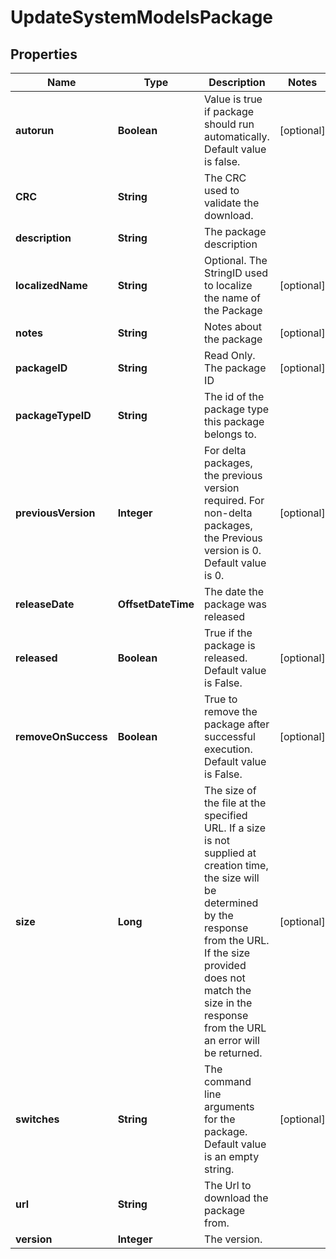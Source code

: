 

# UpdateSystemModelsPackage


## Properties

| Name | Type | Description | Notes |
|------------ | ------------- | ------------- | -------------|
|**autorun** | **Boolean** | Value is true if package should run automatically. Default value is false. |  [optional] |
|**CRC** | **String** | The CRC used to validate the download. |  |
|**description** | **String** | The package description |  |
|**localizedName** | **String** | Optional. The StringID used to localize the name of the Package |  [optional] |
|**notes** | **String** | Notes about the package |  [optional] |
|**packageID** | **String** | Read Only. The package ID |  [optional] |
|**packageTypeID** | **String** | The id of the package type this package belongs to. |  |
|**previousVersion** | **Integer** | For delta packages, the previous version required.  For non-delta packages, the Previous version is 0.  Default value is 0. |  [optional] |
|**releaseDate** | **OffsetDateTime** | The date the package was released |  |
|**released** | **Boolean** | True if the package is released.  Default value is False. |  [optional] |
|**removeOnSuccess** | **Boolean** | True to remove the package after successful execution.  Default value is False. |  [optional] |
|**size** | **Long** | The size of the file at the specified URL.  If a size is not supplied at creation time, the size will be determined by the response from the URL.              If the size provided does not match the size in the response from the URL an error will be returned. |  [optional] |
|**switches** | **String** | The command line arguments for the package.  Default value is an empty string. |  [optional] |
|**url** | **String** | The Url to download the package from. |  |
|**version** | **Integer** | The version. |  |




